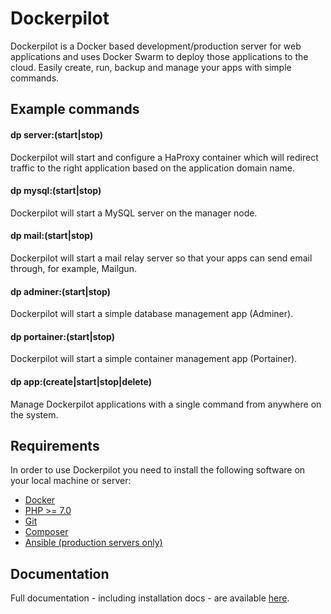 # Dockerpilot
Dockerpilot is a Docker based development/production server for web applications and uses Docker Swarm to deploy those applications to the cloud. Easily create, run, backup and manage your apps with simple commands.

## Example commands
#### dp server:(start|stop)
Dockerpilot will start and configure a HaProxy container which will redirect traffic to the right application based on the application domain name.

#### dp mysql:(start|stop)
Dockerpilot will start a MySQL server on the manager node.

#### dp mail:(start|stop)
Dockerpilot will start a mail relay server so that your apps can send email through, for example, Mailgun.

#### dp adminer:(start|stop)
Dockerpilot will start a simple database management app (Adminer).

#### dp portainer:(start|stop)
Dockerpilot will start a simple container management app (Portainer).

#### dp app:(create|start|stop|delete)
Manage Dockerpilot applications with a single command from anywhere on the system.

## Requirements
In order to use Dockerpilot you need to install the following software on your local machine or server:
* [Docker](https://www.docker.com/)
* [PHP >= 7.0](http://php.net)
* [Git](https://git-scm.com)
* [Composer](https://getcomposer.org)
* [Ansible (production servers only)](https://www.ansible.com/)

## Documentation
Full documentation - including installation docs - are available [here](https://sitepilot.github.io/dockerpilot/).